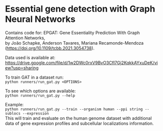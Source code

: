 # Essential gene detection with Graph Neural Networks
Contains code for: EPGAT: Gene Essentiality Prediction With Graph Attention Networks,  
by João Schapke, Anderson Tavares,  Mariana Recamonde-Mendoza (https://doi.org/10.1109/tcbb.2021.3054738).
  
Data used is available at: https://drive.google.com/file/d/1w2DWc0rxV9BvO3Cfl7Gj2KqkkAYxuDeK/view?usp=sharing

  
To train GAT in a dataset run:  
```python runners/run_gat.py <OPTIONS>```  
  
To see which options are available:  
```python runners/run_gat.py --help```  
  
Example:  
```python runners/run_gat.py --train --organism human --ppi string --sublocs --expression```  
This will train and evaluate on the human genome dataset with additional data of gene expression profiles and subcellular localizations information.
